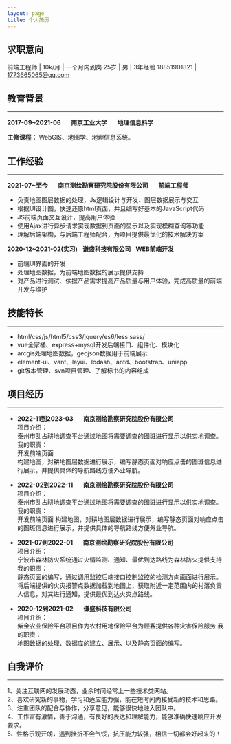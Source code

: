 ```yaml
---
layout: page
title: 个人简历
---
```




## 求职意向

  前端工程师 |  10k/月 | 一个月内到岗
  25岁 | 男 | 3年经验
  18851901821 | 1773665065@qq.com

## 教育背景
---
  **2017-09~2021-06**&nbsp;&nbsp;&nbsp;&nbsp;&nbsp;&nbsp;**南京工业大学**&nbsp;&nbsp;&nbsp;&nbsp;&nbsp;&nbsp;**地理信息科学**  
  
  **主修课程：** WebGIS、地图学、地理信息系统。

## 工作经验
---
  **2021-07~至今**&nbsp;&nbsp;&nbsp;&nbsp;&nbsp;&nbsp;**南京测绘勘察研究院股份有限公司**&nbsp;&nbsp;&nbsp;&nbsp;&nbsp;&nbsp;**前端工程师**
  
- 负责地图图层数据的处理，Js逻辑设计与开发、图层数据展示与交互
- 根据UI设计图，快速还原html页面，并且编写好基本的JavaScript代码
- JS前端页面交互设计，提高用户体验
- 使用Ajax进行异步请求实现数据到页面的显示以及实现模糊查询等功能
- 理解后端架构，与后端工程师配合，为项目提供最优化的技术解决方案
     	
**2020-12~2021-02(实习)**&nbsp;&nbsp;&nbsp;**谦盛科技有限公司**&nbsp;&nbsp;&nbsp;**WEB前端开发**
  
- 前端UI界面的开发
- 处理地图数据，为前端地图数据的展示提供支持
- 对产品进行测试、依据产品需求提高产品质量与用户体验，完成高质量的前端开发与维护  

## 技能特长
---
- html/css/js/html5/css3/jquery/es6/less sass/
- vue全家桶、express+mysql开发后端接口、组件化、模块化
- arcgis处理地图数据，geojson数据用于前端展示
- element-ui、vant、layui、lodash、antd、bootstrap、uniapp
- git版本管理、svn项目管理、了解标书的内容组成

## 项目经历
---

- **2022-11到2023-03**&nbsp;&nbsp;&nbsp;&nbsp;&nbsp;&nbsp;**南京测绘勘察研究院股份有限公司**  
项目介绍：  
泰州市乱占耕地调查平台通过地图将需要调查的图斑进行显示以供实地调查。
我的职责：  
开发前端页面  
构建地图，对耕地图层数据进行展示，编写静态页面对响应点击的图斑信息进行展示，并提供具体的导航路线方便外业导肮。  

- **2022-02到2022-11**&nbsp;&nbsp;&nbsp;&nbsp;&nbsp;&nbsp;**南京测绘勘察研究院股份有限公司**  
项目介绍：  
泰州市乱占耕地调查平台通过地图将需要调查的图斑进行显示以供实地调查。
我的职责：  
开发前端页面  构建地图，对耕地图层数据进行展示，编写静态页面对响应点击的图斑信息进行展示，并提供具体的导航路线方便外业导肮。  

- **2021-07到2022-01**&nbsp;&nbsp;&nbsp;&nbsp;&nbsp;&nbsp;**南京测绘勘察研究院股份有限公司**  
项目介绍：  
宁波市森林防火系统通过火情监测、通知、最优到达路线为森林防火提供支持
我的职责：  
静态页面的编写，通过调用监控后端接口控制监控的检测方向画面进行展示。  
将后端提供的火灾报警点数据加载到地图上，获取附近一定范围内的村落负责人信息，对其进行通知，提供最优到达火灾点路线。

- **2020-12到2021-02**&nbsp;&nbsp;&nbsp;&nbsp;&nbsp;&nbsp;**谦盛科技有限公司**  
项目介绍：  
紫金农业保险平台项目作为农村用地保险平台为顾客提供各种灾害保险服务
我的职责：  
地图数据的处理、数据库的建立、展示、以及静态页面的编写。

## 自我评价
---
1、关注互联网的发展动态，业余时间经常上一些技术类网站。  
2、喜欢研究新的事物，学习和适应能力强，能在短时间内接受新的技术和思路。  
3、注重团队的配合与协作，分享意见，能够很快地融入团队中。  
4、工作富有激情，善于沟通，有良好的表达和理解能力，能够准确快速响应开发要求。  
5、性格乐观开朗，遇到挫折不会气馁，抗压能力较强，相信一切都会好起来的！  
